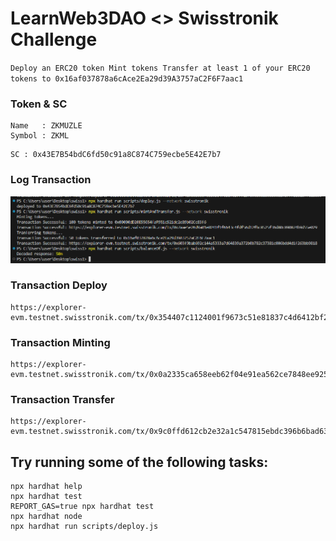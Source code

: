 ﻿# LearnWeb3DAO <> Swisstronik Challenge

`Deploy an ERC20 token
Mint tokens
Transfer at least 1 of your ERC20 tokens to 0x16af037878a6cAce2Ea29d39A3757aC2F6F7aac1`


### Token & SC
```
Name   : ZKMUZLE
Symbol : ZKML
```
```
SC : 0x43E7B54bdC6fd50c91a8C874C759ecbe5E42E7b7
```

### Log Transaction
 <p align="center">
 <img height="auto" height="auto" src="https://raw.githubusercontent.com/xpenkrapz1/images/main/Screenshot%202023-09-28%20181411.png">
 </p>

### Transaction Deploy
```
https://explorer-evm.testnet.swisstronik.com/tx/0x354407c1124001f9673c51e81837c4d6412bf2c1760f8167573560ba48337b21
```
### Transaction Minting
```
https://explorer-evm.testnet.swisstronik.com/tx/0x0a2335ca658eeb62f04e91ea562ce7848ee9255c70cfd1227021e92fd4fc7b17
```
### Transaction Transfer
```
https://explorer-evm.testnet.swisstronik.com/tx/0x9c0ffd612cb2e32a1c547815ebdc396b6bad63f0eb86b215a67c8ece7e866c8a
```


## Try running some of the following tasks:
```
npx hardhat help
npx hardhat test
REPORT_GAS=true npx hardhat test
npx hardhat node
npx hardhat run scripts/deploy.js
```
